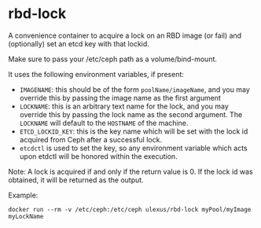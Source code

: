 rbd-lock
========

A convenience container to acquire a lock on an RBD image (or fail)
and (optionally) set an etcd key with that lockid.

Make sure to pass your /etc/ceph path as a volume/bind-mount.

It uses the following environment variables, if present:
*  `IMAGENAME`: this should be of the form `poolName/imageName`, and you may override this by passing the image name as the first argument
*  `LOCKNAME`: this is an arbitrary text name for the lock, and you may override this by passing the lock name as the second argument.  The `LOCKNAME` will default to the `HOSTNAME` of the machine.
*  `ETCD_LOCKID_KEY`: this is the key name which will be set with the lock id acquired from Ceph after a successful lock.
*  `etcdctl` is used to set the key, so any environment variable which acts upon etdctl will be honored within the execution.

Note:  A lock is acquired if and only if the return value is 0.  If the lock id was obtained, it will be returned as the output.

Example:

`docker run --rm -v /etc/ceph:/etc/ceph ulexus/rbd-lock myPool/myImage myLockName`

